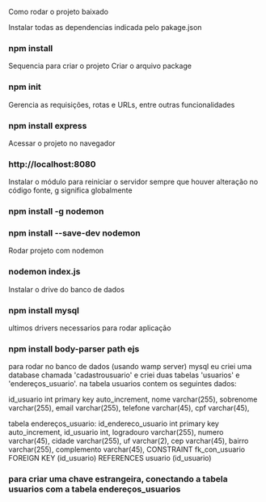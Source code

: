Como rodar o projeto baixado

Instalar todas as dependencias indicada pelo pakage.json
### npm install

Sequencia para criar o projeto
Criar o arquivo package
### npm init

Gerencia as requisições, rotas e URLs, entre outras funcionalidades
### npm install express

Acessar o projeto no navegador 
### http://localhost:8080

Instalar o módulo para reiniciar o servidor sempre que houver alteração no código
fonte, g significa globalmente
### npm install -g nodemon
### npm install --save-dev nodemon

Rodar projeto com nodemon
### nodemon index.js


Instalar o drive do banco de dados 
### npm install mysql


ultimos drivers necessarios para rodar aplicação
### npm install body-parser path ejs

para rodar no banco de dados (usando wamp server) mysql eu criei uma database chamada 'cadastrousuario' e criei duas
tabelas 'usuarios' e 'endereços_usuario'.
na tabela usuarios contem os seguintes dados:

id_usuario int primary key auto_increment, 
nome varchar(255), 
sobrenome varchar(255), 
email varchar(255), 
telefone varchar(45), 
cpf varchar(45), 

tabela endereços_usuario:
id_endereco_usuario int primary key auto_increment,
id_usuario int, 
logradouro varchar(255), 
numero varchar(45), 
cidade varchar(255), 
uf varchar(2), 
cep varchar(45), 
bairro varchar(255), 
complemento varchar(45),
CONSTRAINT fk_con_usuario FOREIGN KEY (id_usuario) REFERENCES usuario (id_usuario) 
### para criar uma chave estrangeira, conectando a tabela usuarios com a tabela endereços_usuarios


